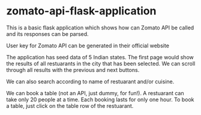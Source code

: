 # zomato-api-flask-application

This is a basic flask application which shows how can Zomato API be called and its responses can be parsed.

User key for Zomato API can be generated in their official website

The application has seed data of 5 Indian states.
The first page would show the results of all restuarants in the city that has been selected.
We can scroll through all results with the previous and next buttons.

We can also search according to name of restuarant and/or cuisine.

We can book a table (not an API, just dummy, for fun!). A restuarant can take only 20 people at a time. Each booking lasts for only one hour.
To book a table, just click on the table row of the restuarant. 
